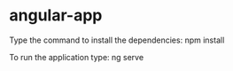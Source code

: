 # angular-app

Type the command to install the dependencies: npm install

To run the application type: ng serve
